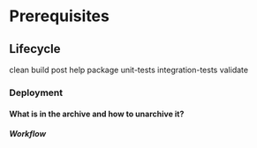 # Prerequisites

## Lifecycle

clean
build
post
help
package
unit-tests
integration-tests
validate

### Deployment

#### What is in the archive and how to unarchive it?

##### Workflow

